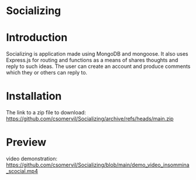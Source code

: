 # Socializing

# Introduction

Socializing is application made using MongoDB and mongoose. It also uses Express.js for routing and functions as a means of shares thoughts and reply to such ideas. The user can create an account and produce comments which they or others can reply to.

# Installation

The link to a zip file to download:
https://github.com/csomervil/Socializing/archive/refs/heads/main.zip

# Preview

video demonstration: https://github.com/csomervil/Socializing/blob/main/demo_video_insommina_scocial.mp4
